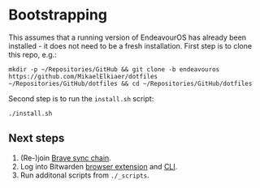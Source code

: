 # Bootstrapping

This assumes that a running version of EndeavourOS has already been installed - it does not need to be a fresh installation.
First step is to clone this repo, e.g.:

`mkdir -p ~/Repositories/GitHub && git clone -b endeavouros https://github.com/MikaelElkiaer/dotfiles ~/Repositories/GitHub/dotfiles && cd ~/Repositories/GitHub/dotfiles`

Second step is to run the `install.sh` script:

`./install.sh`

## Next steps

1. (Re-)join [Brave sync chain](https://support.brave.com/hc/en-us/articles/360021218111-How-do-I-set-up-Sync-).
2. Log into Bitwarden [browser extension](https://chrome.google.com/webstore/detail/bitwarden-free-password-m/nngceckbapebfimnlniiiahkandclblb) and [CLI](https://bitwarden.com/help/cli/).
3. Run additonal scripts from `./_scripts`.
